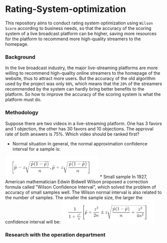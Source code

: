 # Rating-System-optimization
This repository aims to conduct rating system optimization using `Wilson Score` according to business needs, so that the accuracy of the scoring system of a live broadcast platform can be higher, saving more resources for the platform to recommend more high-quality streamers to the homepage.

### Background
In the live broadcast industry, the major live-streaming platforms are more willing to recommend high-quality online streamers to the homepage of the website, thus to attract more users. But the accuracy of the old algorithm used by the project was only `80%`, which means that the `20%` of the streamers recommended by the system can hardly bring better benefits to the platform. So how to improve the accuracy of the scoring system is what the platform must do.

### Methodology
Suppose there are two videos in a live-streaming platform. One has 3 favors and 1 objection, the other has 30 favors and 10 objections. 
The approval rate of both answers is 75%. Which video should be ranked first?

* Normal situation
In general, the normal approximation confidence interval for a sample is: <br>
<img src="https://github.com/nicolehhy/Rating-System-optimization-/raw/master/Normal.png" width="300" alt="Normal">
* Small sample
In 1927, American mathematician Edwin Bidwell Wilson proposed a correction formula called "Wilson Confidence Interval", which solved the problem of accuracy of small samples well.
The Wilson normal interval is also related to the number of samples. The smaller the sample size, the larger the confidence interval will be:
<img src="https://github.com/nicolehhy/Rating-System-optimization-/raw/master/Wilson.png" width="300" alt="Normal">

### Research with the operation department






